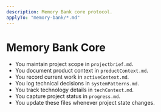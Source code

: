 ```yaml
---
description: Memory Bank core protocol.
applyTo: "memory-bank/*.md"
---
```


# Memory Bank Core

- You maintain project scope in `projectbrief.md`.
- You document product context in `productContext.md`.
- You record current work in `activeContext.md`.
- You log technical decisions in `systemPatterns.md`.
- You track technology details in `techContext.md`.
- You capture project status in `progress.md`.
- You update these files whenever project state changes.

